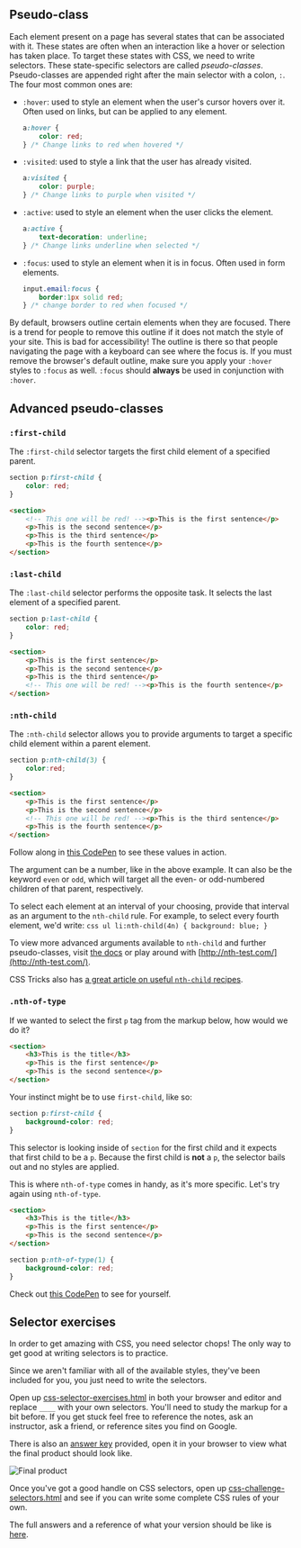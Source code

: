   <!-- Student takeaway -->
  <!-- By the end of this lesson, the student should know:
  - What a pseudo-class is
  - Know four common pseudo-classes (hover, visited, active, focus)
  - Know four advanced pseudo-classes (first-child, last-child, nth-child, nth-of-type)
  -->

## Pseudo-class

Each element present on a page has several states that can be associated with it. These states are often when an interaction like a hover or selection has taken place. To target these states with CSS, we need to write selectors.  These state-specific selectors are called _pseudo-classes_.
Pseudo-classes are appended right after the main selector with a colon, `:`. The four most common ones are:

* `:hover`: used to style an element when the user's cursor hovers over it. Often used on links, but can be applied to any element.
	```css
	a:hover {
		color: red;
	} /* Change links to red when hovered */
	```

* `:visited`: used to style a link that the user has already visited.
	```css
	a:visited {
		color: purple;
	} /* Change links to purple when visited */
	```

* `:active`: used to style an element when the user clicks the element.
	```css
	a:active {
		text-decoration: underline;
	} /* Change links underline when selected */
	```

* `:focus`: used to style an element when it is in focus. Often used in form elements.
	```css
	input.email:focus {
		border:1px solid red;
	} /* change border to red when focused */
	```

By default, browsers outline certain elements when they are focused. There is a trend for people to remove this outline if it does not match the style of your site. This is bad for accessibility! The outline is there so that people navigating the page with a keyboard can see where the focus is. If you must remove the browser's default outline, make sure you apply your `:hover` styles to `:focus` as well. `:focus` should **always** be used in conjunction with `:hover`.
</div>

## Advanced pseudo-classes
### `:first-child`
The `:first-child` selector targets the first child element of a specified parent.

```css
section p:first-child {
	color: red;
}
```
```html
<section>
	<!-- This one will be red! --><p>This is the first sentence</p>
	<p>This is the second sentence</p>
	<p>This is the third sentence</p>
	<p>This is the fourth sentence</p>
</section>
```

### `:last-child`
The `:last-child` selector performs the opposite task. It selects the last element of a specified parent.

```css
section p:last-child {
	color: red;
}
```
```html
<section>
	<p>This is the first sentence</p>
	<p>This is the second sentence</p>
	<p>This is the third sentence</p>
	<!-- This one will be red! --><p>This is the fourth sentence</p>
</section>
```

### `:nth-child`
The `:nth-child` selector allows you to provide arguments to target a specific child element within a parent element.
```css
section p:nth-child(3) {
	color:red;
}
```
```html
<section>
	<p>This is the first sentence</p>
	<p>This is the second sentence</p>
	<!-- This one will be red! --><p>This is the third sentence</p>
	<p>This is the fourth sentence</p>
</section>
```
Follow along in [this CodePen](https://codepen.io/zkdan/pen/VVmGMz) to see these values in action. 

The argument can be a number, like in the above example. It can also be the keyword `even` or `odd`, which will target all the even- or odd-numbered children of that parent, respectively.

To select each element at an interval of your choosing, provide that interval as an argument to the `nth-child` rule. For example, to select every fourth element, we'd write:
	```css
	ul li:nth-child(4n) {
		background: blue;
	}
	```

To view more advanced arguments available to `nth-child` and further pseudo-classes, visit [the docs](https://developer.mozilla.org/en-US/docs/Web/CSS/:nth-child) or play around with [http://nth-test.com/](http://nth-test.com/).  

CSS Tricks also has [a great article on useful `nth-child` recipes](https://css-tricks.com/useful-nth-child-recipies/).

### `.nth-of-type`

If we wanted to select the first `p` tag from the markup below, how would we do it?

```html
<section>
	<h3>This is the title</h3>
	<p>This is the first sentence</p>
	<p>This is the second sentence</p>
</section>
```
Your instinct might be to use `first-child`, like so:
```css
section p:first-child {
	background-color: red;
}
```
This selector is looking inside of `section` for the first child and it expects that first child to be a `p`. Because the first child is **not** a `p`, the selector bails out and no styles are applied.

This is where `nth-of-type` comes in handy, as it's more specific. Let's try again using `nth-of-type`.

```html
<section>
	<h3>This is the title</h3>
	<p>This is the first sentence</p>
	<p>This is the second sentence</p>
</section>
```

```css
section p:nth-of-type(1) {
	background-color: red;
}
```
Check out [this CodePen](https://codepen.io/zkdan/pen/ZmBMmb) to see for yourself.

## Selector exercises
In order to get amazing with CSS, you need selector chops! The only way to get good at writing selectors is to practice.

Since we aren't familiar with all of the available styles, they've been included for you, you just need to write the selectors.

Open up <a href="https://hychalknotes.s3.amazonaws.com/css-selector-exercises.html" class="exercise" download>css-selector-exercises.html</a> in both your browser and editor and replace `____` with your own selectors. You'll need to study the markup for a bit before. If you get stuck feel free to reference the notes, ask an instructor, ask a friend, or reference sites you find on Google.

There is also an <a href="https://hychalknotes.s3.amazonaws.com/css-selector-exercises-ANSWER.html" class="exercise" download>answer key</a> provided, open it in your browser to view what the final product should look like.

![Final product](https://hychalknotes.s3.amazonaws.com/CSS-exercise.png)

Once you've got a good handle on CSS selectors, open up <a href="https://hychalknotes.s3.amazonaws.com/css-challenge-selectors.html" class="exercise" download>css-challenge-selectors.html</a> and see if you can write some complete CSS rules of your own. 

The full answers and a reference of what your version should be like is <a href="https://hychalknotes.s3.amazonaws.com/css-challenge-selectors-ANSWER.html" class="exercise" download>here</a>.


